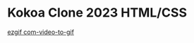 # Kokoa Clone 2023 HTML/CSS

[ezgif com-video-to-gif](https://github.com/chohyeonkim/kokoa--HTML-CSS/assets/104462860/67625103-391b-4015-b70a-d10841ff41fc)
